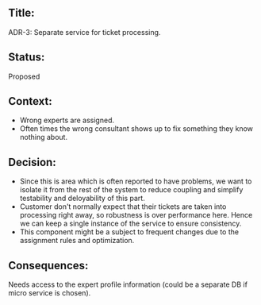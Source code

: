 ## Title: 
ADR-3: Separate service for ticket processing.

## Status: 
Proposed

## Context: 
- Wrong experts are assigned.
- Often times the wrong consultant shows up to fix something they know nothing about.

## Decision: 
 - Since this is area which is often reported to have problems, we want to isolate it from the rest of the system to reduce coupling and simplify testability and deloyability of this part.
 - Customer don't normally expect that their tickets are taken into processing right away, so robustness is over performance here. Hence we can keep a single instance of the service to ensure consistency.
 - This component might be a subject to frequent changes due to the assignment rules and optimization.

## Consequences: 
Needs access to the expert profile information (could be a separate DB if micro service is chosen).

